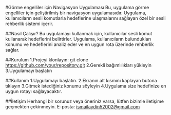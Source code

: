 #Görme engelliler için Navigasyon Uygulaması
Bu, uygulama görme engelliler için geliştirilmiş bir navigasyon uygulamasıdır. Uygulama, kullanıcıların sesli komutlarla hedeflerine ulaşmalarını sağlayan özel bir sesli rehberlik sistemi içerir.

##Nasıl Çalışır?
Bu uygulamayı kullanmak için, kullanıcılar sesli komut kullanarak hedeflerini belirtirler. Uygulama, kullanıcıların bulundukları konumu ve hedeflerini analiz eder ve en uygun rota üzerinde rehberlik sağlar.

##Kurulum
1.Projeyi klonlayın: git clone https://github.com/your/repository.git
2.Gerekli bağımlılıkları yükleyin
3.Uygulamayı başlatın

##Kullanım
1.Uygulamayı başlatın.
2.Ekranın alt kısmını kaplayan butona tıklayın
3.Gitmek istediğiniz konumu söyleyin
4.Uygulama size hedefinize en uygun rotayı sağlayacaktır.

##İletişim
Herhangi bir sorunuz veya öneriniz varsa, lütfen bizimle iletişime geçmekten çekinmeyin. E-posta: ismailaydin52002@gmail.com


